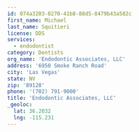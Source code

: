 ```yaml
---
id: 074a3203-0270-41b8-88d5-8479b43a582c
first_name: Michael
last_name: Squitieri
license: DDS
services:
  - endodontist
category: Dentists
org_name: 'Endodontic Associates, LLC'
address: '6950 Smoke Ranch Road'
city: 'Las Vegas'
state: NV
zip: '89128'
phone: '(702) 791-9000'
title: 'Endodontic Associates, LLC'
_geoloc:
  lat: 36.2032
  lng: -115.231
---
```

